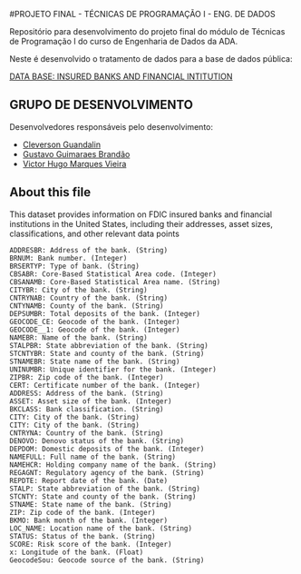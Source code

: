 #PROJETO FINAL - TÉCNICAS DE PROGRAMAÇÃO I - ENG. DE DADOS

Repositório para desenvolvimento do projeto final do módulo de Técnicas de Programação I do curso de Engenharia de Dados da ADA. 

Neste é desenvolvido o tratamento de dados para a base de dados pública: 

[DATA BASE: INSURED BANKS AND FINANCIAL INTITUTION](https://www.kaggle.com/datasets/thedevastator/u-s-fdic-insured-banks-and-financial-institution)

## GRUPO DE DESENVOLVIMENTO

Desenvolvedores responsáveis pelo desenvolvimento:

- [Cleverson Guandalin](https://github.com/CleverGnd)
- [Gustavo Guimaraes Brandão](https://github.com/GuhBrando)
- [Victor Hugo Marques Vieira](https://github.com/Victordelete)

## About this file

This dataset provides information on FDIC insured banks and financial institutions in the United States, including their addresses, asset sizes, classifications, and other relevant data points

    ADDRESBR: Address of the bank. (String)
    BRNUM: Bank number. (Integer)
    BRSERTYP: Type of bank. (String)
    CBSABR: Core-Based Statistical Area code. (Integer)
    CBSANAMB: Core-Based Statistical Area name. (String)
    CITYBR: City of the bank. (String)
    CNTRYNAB: Country of the bank. (String)
    CNTYNAMB: County of the bank. (String)
    DEPSUMBR: Total deposits of the bank. (Integer)
    GEOCODE_CE: Geocode of the bank. (Integer)
    GEOCODE__1: Geocode of the bank. (Integer)
    NAMEBR: Name of the bank. (String)
    STALPBR: State abbreviation of the bank. (String)
    STCNTYBR: State and county of the bank. (String)
    STNAMEBR: State name of the bank. (String)
    UNINUMBR: Unique identifier for the bank. (Integer)
    ZIPBR: Zip code of the bank. (Integer)
    CERT: Certificate number of the bank. (Integer)
    ADDRESS: Address of the bank. (String)
    ASSET: Asset size of the bank. (Integer)
    BKCLASS: Bank classification. (String)
    CITY: City of the bank. (String)
    CITY: City of the bank. (String)
    CNTRYNA: Country of the bank. (String)
    DENOVO: Denovo status of the bank. (String)
    DEPDOM: Domestic deposits of the bank. (Integer)
    NAMEFULL: Full name of the bank. (String)
    NAMEHCR: Holding company name of the bank. (String)
    REGAGNT: Regulatory agency of the bank. (String)
    REPDTE: Report date of the bank. (Date)
    STALP: State abbreviation of the bank. (String)
    STCNTY: State and county of the bank. (String)
    STNAME: State name of the bank. (String)
    ZIP: Zip code of the bank. (Integer)
    BKMO: Bank month of the bank. (Integer)
    LOC_NAME: Location name of the bank. (String)
    STATUS: Status of the bank. (String)
    SCORE: Risk score of the bank. (Integer)
    x: Longitude of the bank. (Float)
    GeocodeSou: Geocode source of the bank. (String)